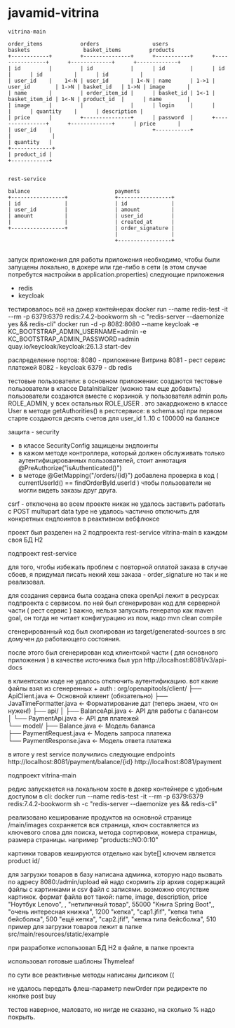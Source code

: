 # javamid-vitrina

```text
vitrina-main

order_items            orders                 users              baskets                 basket_items         products
+------------+         +---------------+      +-----------+      +----------------+      +-------------+      +-------------+
| id         |         | id            |      | id        |      | id             |      | id          |      | id          |
| user_id    |    1<-N | user_id       | 1<-N | name      | 1->1 | user_id        | 1->N | basket_id   | 1->N | image       |
| name       |         | order_item_id |      | basket_id | 1<-1 | basket_item_id | 1<-N | product_id  |      | name        |
| image      |         |               |      | login     |      |                |      | quantity    |      | description |
| price      |         +---------------+      | password  |      +----------------+      +-------------+      | price       |
| user_id    |                                +-----------+                                                                |             |
| quantity   |                                                                                                +-------------+
| product_id |                                                                                             
+------------+                                                                                             


rest-service

balance                           payments                             
+-----------------+               +-----------------+                  
| id              |               | id              | 
| user_id         |               | amount          | 
| amount          |               | user_id         | 
|                 |               | created_at      | 
+-----------------+               | order_signature | 
                                  |                 | 
                                  +-----------------+ 


```



запуск приложения
для работы приложения необходимо, чтобы были запущены локально, в докере или где-либо в сети 
(в этом случае потребутся настройки в application.properties) следующие приложения
- redis
- keycloak

тестировалось всё на докер контейнерах
docker run --name redis-test -it --rm -p 6379:6379 redis:7.4.2-bookworm sh -c "redis-server --daemonize yes && redis-cli"
docker run -d -p 8082:8080 --name keycloak -e KC_BOOTSTRAP_ADMIN_USERNAME=admin -e KC_BOOTSTRAP_ADMIN_PASSWORD=admin quay.io/keycloak/keycloak:26.1.3 start-dev

раслределение портов:
8080 - приложение Витрина
8081 - рест сервис платежей
8082 - keycloak
6379 - db redis


тестовые пользователи:
в основном приложении: 
создаются тестовые пользователи в классе DataInitializer (можно там еще добавить)
пользователи создаются вместе с корзиной.
у пользователя admin роль ROLE_ADMIN, у всех остальных ROLE_USER .
это закардкожено в классе User в методе getAuthorities()
в рестсервисе: 
в schema.sql при первом старте создаются десять счетов для user_id 1..10 с 100000 на балансе



защита - security
- в классе SecurityConfig защищены эндпоинты
- в кажом методе контроллера, который должен обслуживать только аутентифицированных пользователей,
стоит аннотация @PreAuthorize("isAuthenticated()")
- в методе @GetMapping("/orders/{id}") добавлена проверка в код ( currentUserId() == findOrderById.userId ) 
чтобы пользователи не могли видеть заказы друг друга.

csrf - отключена во всем проекте
никак не удалось заставить работать с POST multupart data type
не удалось частично отключить для конкретных ендпоинтов в реактивном вебфлюксе




проект был разделен на 2 подпроекта
rest-service
vitrina-main
в каждом своя БД H2

подпроект rest-service

для того, чтобы избежать проблем с повторной оплатой заказа в случае сбоев, я придумал писать некий хеш заказа - order_signature
но так и не реализовал.

для создания сервиса была создана спека openApi
лежит в ресурсах подпроекта с сервисом.
по ней был сгенерирован код для серверной части ( рест сервис )
важно, нельзя запускать генератор как maven goal, он тогда не читает конфигурацию из пом,
надо mvn clean compile

сгенерированный код был скопирован из target/generated-sources в src
домучен до работающего состояния.

после этого был сгенерирован код клиентской части ( для основного приложения )
в качестве источника был урл http://localhost:8081/v3/api-docs

в клиентском коде не удалось отключить аутентификацию. вот какие файлы взял из сгенеренных + auth :
org/openapitools/client/
├── ApiClient.java                 ← Основной клиент (обязательно)
├── JavaTimeFormatter.java         ← Форматирование дат (теперь знаем, что он нужен!)
├── api/
│   ├── BalanceApi.java            ← API для работы с балансом  
│   └── PaymentApi.java            ← API для платежей  
└── model/
    ├── Balance.java               ← Модель баланса  
    ├── PaymentRequest.java        ← Модель запроса платежа  
    └── PaymentResponse.java       ← Модель ответа платежа

в итоге у rest service получились следующие endpoints
http://localhost:8081/payment/balance/{id}
http://localhost:8081/payment




подпроект vitrina-main

редис запускается на локальном хосте в докер контейнере с удобным доступом в cli:
docker run --name redis-test -it --rm -p 6379:6379 redis:7.4.2-bookworm sh -c "redis-server --daemonize yes && redis-cli"

реализовано кеширование продуктов на основной странице /main/images
сохраняется вся страница, ключ составляется из ключевого слова для поиска, 
метода сортировки, номера страницы, размера страницы. например  "products::NO:0:10"

картинки товаров кешируются отдельно как byte[] ключем является product id/




для загрузки товаров в базу написана админка, 
которую надо вызвать по адресу 8080:/admin/upload
ей надо скормить zip архив содержащий файлы с картинками и csv файл с записями. возможно отсутствие картинок.
формат файла вот такой:
name, image, description, price
"Ноутбук Lenovo", , "нетипичный товар", 55000
"Книга Spring Boot",, "очень интересная книжка", 1200
"кепка", "cap1.jfif", "кепка типа бейсболка", 500
"eщё кепка", "cap2.jfif", "кепка типа бейсболка", 510
пример для загрузки товаров лежит в папке src/main/resources/static/example

при разработке использовал БД H2 в файле, в папке проекта

использовал готовые шаблоны Thymeleaf

по сути все реактивные методы написаны дипсиком ((

не удалось передать флеш-параметр newOrder при редиректе по кнопке post buy

тестов наверное, маловато, но нигде не сказано, на сколько % надо покрыть.